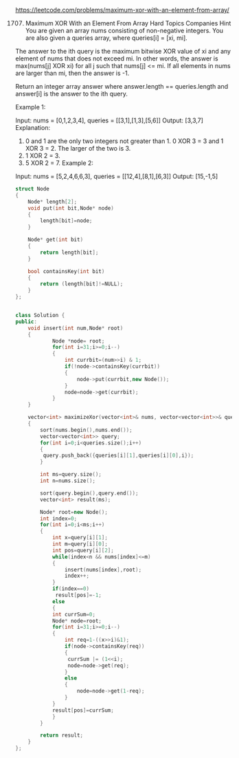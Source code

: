 https://leetcode.com/problems/maximum-xor-with-an-element-from-array/


1707. Maximum XOR With an Element From Array
Hard
Topics
Companies
Hint
You are given an array nums consisting of non-negative integers. You are also given a queries array, where queries[i] = [xi, mi].

The answer to the ith query is the maximum bitwise XOR value of xi and any element of nums that does not exceed mi. In other words, the answer is max(nums[j] XOR xi) for all j such that nums[j] <= mi. If all elements in nums are larger than mi, then the answer is -1.

Return an integer array answer where answer.length == queries.length and answer[i] is the answer to the ith query.

 

Example 1:

Input: nums = [0,1,2,3,4], queries = [[3,1],[1,3],[5,6]]
Output: [3,3,7]
Explanation:
1) 0 and 1 are the only two integers not greater than 1. 0 XOR 3 = 3 and 1 XOR 3 = 2. The larger of the two is 3.
2) 1 XOR 2 = 3.
3) 5 XOR 2 = 7.
Example 2:

Input: nums = [5,2,4,6,6,3], queries = [[12,4],[8,1],[6,3]]
Output: [15,-1,5]
```cpp
struct Node
{
    Node* length[2];
    void put(int bit,Node* node)
    {
        length[bit]=node;
    }

    Node* get(int bit)
    {
        return length[bit];
    }

    bool containsKey(int bit)
    {
        return (length[bit]!=NULL);
    }
};


class Solution {
public:
    void insert(int num,Node* root)
    {
            Node *node= root;
            for(int i=31;i>=0;i--)
            {
                int currbit=(num>>i) & 1;
                if(!node->containsKey(currbit))
                {
                    node->put(currbit,new Node());
                }
                node=node->get(currbit);
            } 
    }

    vector<int> maximizeXor(vector<int>& nums, vector<vector<int>>& queries) 
    {
        sort(nums.begin(),nums.end());
        vector<vector<int>> query;
        for(int i=0;i<queries.size();i++)
        {
         query.push_back({queries[i][1],queries[i][0],i});
        }

        int ms=query.size();
        int n=nums.size();

        sort(query.begin(),query.end());
        vector<int> result(ms);

        Node* root=new Node();
        int index=0;
        for(int i=0;i<ms;i++)
        {
            int x=query[i][1];
            int m=query[i][0];
            int pos=query[i][2];
            while(index<n && nums[index]<=m)
            {
                insert(nums[index],root);
                index++;
            }
            if(index==0)
             result[pos]=-1;
            else
            {
            int currSum=0;
            Node* node=root;
            for(int i=31;i>=0;i--)
            {
                int req=1-((x>>i)&1);
                if(node->containsKey(req))
                {
                 currSum |= (1<<i);
                 node=node->get(req);
                }
                else
                {
                    node=node->get(1-req);
                }
            }
            result[pos]=currSum;
            }
        }

        return result;
    }
};
```
